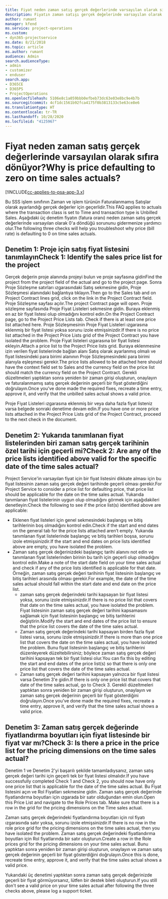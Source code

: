 ```yaml
---
title: Fiyat neden zaman satış gerçek değerlerinde varsayılan olarak sıfıra dönüyor?
description: Fiyatın zaman satışı gerçek değelerinde varsayılan olarak 0'a dönmesi sorununu giderme.
author: rumant
manager: kfend
ms.service: project-operations
ms.custom:
- dyn365-projectservice
ms.date: 8/21/2018
ms.topic: article
ms.author: rumant
audience: Admin
search.audienceType:
- admin
- customizer
- enduser
search.app:
- D365CE
- D365PS
- ProjectOperations
ms.openlocfilehash: 5106e8c1a059bbb0efbeb73dc63e03e8bc9e4b7b
ms.sourcegitcommit: 4cf1dc1561b92fca4175f0b3813133c5e63ce8e6
ms.translationtype: HT
ms.contentlocale: tr-TR
ms.lasthandoff: 10/28/2020
ms.locfileid: "4125967"
---
```

# <a name="why-is-price-defaulting-to-zero-on-time-sales-actuals"></a><span data-ttu-id="8697e-103">Fiyat neden zaman satış gerçek değerlerinde varsayılan olarak sıfıra dönüyor?</span><span class="sxs-lookup"><span data-stu-id="8697e-103">Why is price defaulting to zero on time sales actuals?</span></span>

[!INCLUDE[cc-applies-to-psa-app-3.x](../includes/cc-applies-to-psa-app-3x.md)]

<span data-ttu-id="8697e-104">Bu SSS işlem sınıfının Zaman ve işlem türünün Faturalanmamış Satışlar olarak ayarlandığı gerçek değerler için geçerlidir.</span><span class="sxs-lookup"><span data-stu-id="8697e-104">This FAQ applies to actuals where the transaction class is set to Time and transaction type is Unbilled Sales.</span></span> <span data-ttu-id="8697e-105">Aşağıdaki üç denetim fiyatın (fatura oranı) neden zaman satış gerçek değerlerinde varsayılan olarak 0'a döndüğü sorununu gidermenize yardımcı olur.</span><span class="sxs-lookup"><span data-stu-id="8697e-105">The following three checks will help you troubleshoot why price (bill rate) is defaulting to 0 on time sales actuals.</span></span>

## <a name="check-1-identify-the-sales-price-list-for-the-project"></a><span data-ttu-id="8697e-106">Denetim 1: Proje için satış fiyat listesini tanımlayın</span><span class="sxs-lookup"><span data-stu-id="8697e-106">Check 1: Identify the sales price list for the project</span></span>

<span data-ttu-id="8697e-107">Gerçek değerin proje alanında projeyi bulun ve proje sayfasına gidin</span><span class="sxs-lookup"><span data-stu-id="8697e-107">Find the project from the project field of the actual and go to the project page.</span></span> <span data-ttu-id="8697e-108">Sonra Proje Sözleşme satırları ızgarasındaki Satış sekmesine gidin, Proje Sözleşmesi alanındaki bağlantıya tıklayın.</span><span class="sxs-lookup"><span data-stu-id="8697e-108">Then go to the Sales tab and on Project Contract lines grid, click on the link in the Project Contract field.</span></span> <span data-ttu-id="8697e-109">Proje Sözleşme sayfası açılır.</span><span class="sxs-lookup"><span data-stu-id="8697e-109">The project Contract page will open.</span></span> <span data-ttu-id="8697e-110">Proje sözleşme sayfasında Proje Fiyat Listeleri sekmesine gidin. Buraya eklenmiş en az bir fiyat listesi olup olmadığını kontrol edin.</span><span class="sxs-lookup"><span data-stu-id="8697e-110">On the Project Contract page, go to the Project Price Lists tab. Check if there is at least one price list attached here.</span></span> <span data-ttu-id="8697e-111">Proje Sözleşmesinin Proje Fiyat Listeleri ızgarasına eklenmiş bir fiyat listesi yoksa sorunu izole etmişsinizdir.</span><span class="sxs-lookup"><span data-stu-id="8697e-111">If there is no price list attached in the Project Price Lists grid of the Project Contract you have isolated the problem.</span></span> <span data-ttu-id="8697e-112">Proje Fiyat listeleri ızgarasına bir fiyat listesi ekleyin.</span><span class="sxs-lookup"><span data-stu-id="8697e-112">Attach a price list to the Project Price lists grid.</span></span> <span data-ttu-id="8697e-113">Buraya eklenmesine izin verilen fiyat listelerinde bağlan alanı Satış olarak ayarlanmış olmalı ve fiyat listesindeki para birimi alanının Proje Sözleşmesindeki para birimi alanıyla eşleşmesi gerekir.</span><span class="sxs-lookup"><span data-stu-id="8697e-113">The price lists allowed to be attached here should have the context field set to Sales and the currency field on the price list should match the currency field on the Project Contract.</span></span> <span data-ttu-id="8697e-114">Gerekli düzeltmeleri yaptıktan sonra yeniden bir zaman girişi oluşturun, onaylayın ve faturalanmamış satış gerçek değerinin geçerli bir fiyat gösterdiğini doğrulayın.</span><span class="sxs-lookup"><span data-stu-id="8697e-114">Once you’ve done made the required fixes, recreate a time entry, approve it, and verify that the unbilled sales actual shows a valid price.</span></span> 

<span data-ttu-id="8697e-115">Proje Fiyat Listeleri ızgarasına eklenmiş bir veya daha fazla fiyat listeniz varsa belgede sonraki denetime devam edin.</span><span class="sxs-lookup"><span data-stu-id="8697e-115">If you have one or more price lists attached in the Project Price Lists grid of the Project Contract, proceed to the next check in the document.</span></span>

## <a name="check-2-are-any-of-the-price-lists-identified-above-valid-for-the-specific-date-of-the-time-sales-actual"></a><span data-ttu-id="8697e-116">Denetim 2: Yukarıda tanımlanan fiyat listelerinden biri zaman satış gerçek tarihinin özel tarihi için geçerli mi?</span><span class="sxs-lookup"><span data-stu-id="8697e-116">Check 2: Are any of the price lists identified above valid for the specific date of the time sales actual?</span></span>

<span data-ttu-id="8697e-117">Project Service'in varsayılan fiyat için bir fiyat listesini dikkate alması için bu fiyat listesinin zaman satış gerçek değeri tarihinde geçerli olması gerekir.</span><span class="sxs-lookup"><span data-stu-id="8697e-117">For Project Service to consider a price list for defaulting price, that price list should be applicable for the date on the time sales actual.</span></span> <span data-ttu-id="8697e-118">Yukarıda tanımlanan fiyat listelerinin uygun olup olmadığını görmek için aşağıdakileri denetleyin:</span><span class="sxs-lookup"><span data-stu-id="8697e-118">Check the following to see if the price list(s) identified above are applicable:</span></span>
- <span data-ttu-id="8697e-119">Eklenen fiyat listeleri için genel sekmesindeki başlangış ve bitiş tarihlerinin boş olmadığını kontrol edin.</span><span class="sxs-lookup"><span data-stu-id="8697e-119">Check if the start and end dates on the general tab for the price lists attached aren’t empty.</span></span> <span data-ttu-id="8697e-120">Yukarıda tanımlanan fiyat listelerinde başlangıç ve bitiş tarihleri boşsa, sorunu izole etmişsinizdir.</span><span class="sxs-lookup"><span data-stu-id="8697e-120">If the start and end dates on price lists identified above are empty, you have isolated the problem.</span></span> 
- <span data-ttu-id="8697e-121">Zaman satış gerçek değerinizdeki başlangıç tarihi alanını not edin ve tanımlanan fiyat listelerinden birinin bu tarih için geçerli olup olmadığını kontrol edin.</span><span class="sxs-lookup"><span data-stu-id="8697e-121">Make a note of the start date field on your time sales actual and check if any of the price lists identified is applicable for that date.</span></span> <span data-ttu-id="8697e-122">Örneğin, zaman satış gerçek değeri tarihinin fiyat listesinin başlangıç ve bitiş tarihleri arasında olması gerekir.</span><span class="sxs-lookup"><span data-stu-id="8697e-122">For example, the date of the time sales actual should fall within the start date and end date on the price list.</span></span> 
    - <span data-ttu-id="8697e-123">zaman satış gerçek değerindeki tarihi kapsayan bir fiyat listesi yoksa, sorunu izole etmişsinizdir.</span><span class="sxs-lookup"><span data-stu-id="8697e-123">If there is no price list that covers that date on the time sales actual, you have isolated the problem.</span></span> <span data-ttu-id="8697e-124">Fiyat listesinin zaman satış gerçek değeri tarihini kapsamasını sağlamak için fiyat listesinin başlangıç ve bitiş tarihlerini değiştirin.</span><span class="sxs-lookup"><span data-stu-id="8697e-124">Modify the start and end dates of the price list to ensure that the price list covers the date of the time sales actual.</span></span> 
    - <span data-ttu-id="8697e-125">Zaman satış gerçek değerindeki tarihi kapsayan birden fazla fiyat listesi varsa, sorunu izole etmişsinizdir.</span><span class="sxs-lookup"><span data-stu-id="8697e-125">If there is more than one price list that covers the date on the time sales actual, you have isolated the problem.</span></span> <span data-ttu-id="8697e-126">Bunu fiyat listesinin başlangıç ve bitiş tarihlerini düzenleyerek düzeltebilirsiniz; böylece zaman satış gerçek değeri tarihini kapsayan tek bir fiyat listesi olur.</span><span class="sxs-lookup"><span data-stu-id="8697e-126">You can fix this by editing the start and end dates of the price list(s) so that there is only one price list that covers the date of the time sales actual.</span></span> 
    - <span data-ttu-id="8697e-127">Zaman satış gerçek değeri tarihini kapsayan yalnızca bir fiyat listesi varsa Denetim 3'e gidin.</span><span class="sxs-lookup"><span data-stu-id="8697e-127">If there is only one price list that covers that date of the time sales actual, go to Check 3.</span></span>
<span data-ttu-id="8697e-128">Gerekli düzeltmeleri yaptıktan sonra yeniden bir zaman girişi oluşturun, onaylayın ve zaman satış gerçek değerinin geçerli bir fiyat gösterdiğini doğrulayın.</span><span class="sxs-lookup"><span data-stu-id="8697e-128">Once you’ve done made the required fixes, recreate a time entry, approve it, and verify that the time sales actual shows a valid price.</span></span>

## <a name="check-3-is-there-a-price-in-the-price-list-for-the-pricing-dimensions-on-the-time-sales-actual"></a><span data-ttu-id="8697e-129">Denetim 3: Zaman satış gerçek değerinde fiyatlandırma boyutları için fiyat listesinde bir fiyat var mı?</span><span class="sxs-lookup"><span data-stu-id="8697e-129">Check 3: Is there a price in the price list for the pricing dimensions on the time sales actual?</span></span>

<span data-ttu-id="8697e-130">Denetim 1 ve Denetim 2'yi başarılı şekilde tamamladıysanız, zaman satış gerçek değeri tarihi için geçerli tek bir fiyat listesi olmalıdır.</span><span class="sxs-lookup"><span data-stu-id="8697e-130">If you have successfully completed Check 1 and Check 2, you should now have only one price list that is applicable for the date of the time sales actual.</span></span> <span data-ttu-id="8697e-131">Bu Fiyat listesini açın ve Rol Fiyatları sekmesine gidin. Zaman satış gerçek değerinde fiyatlandırma boyutları için ızgarada bir satır olduğundan emin olun.</span><span class="sxs-lookup"><span data-stu-id="8697e-131">Open this Price List and navigate to the Role Prices tab. Make sure that there is a row in the grid for the pricing dimensions on the Time sales actual.</span></span>

<span data-ttu-id="8697e-132">Zaman satış gerçek değerindeki fiyatlandırma boyutları için rol fiyatı ızgarasında satır yoksa, sorunu izole etmişsinizdir.</span><span class="sxs-lookup"><span data-stu-id="8697e-132">If there is no row in the role price grid for the pricing dimensions on the time sales actual, then you have isolated the problem.</span></span> <span data-ttu-id="8697e-133">Zaman satış gerçek değerindeki fiyatlandırma boyutları için Rol fiyatlarında bir satır oluşturun.</span><span class="sxs-lookup"><span data-stu-id="8697e-133">Create a row in the Role prices grid for the pricing dimensions on your time sales actual.</span></span> <span data-ttu-id="8697e-134">Bunu yaptıktan sonra yeniden bir zaman girişi oluşturun, onaylayın ve zaman satış gerçek değerinin geçerli bir fiyat gösterdiğini doğrulayın.</span><span class="sxs-lookup"><span data-stu-id="8697e-134">Once this is done, recreate time entry, approve it, and verify that the time sales actual shows a valid price.</span></span>

<span data-ttu-id="8697e-135">Yukarıdaki üç denetimi yaptıktan sonra zaman satış gerçek değerinizde geçerli bir fiyat görmüyorsanız, lütfen bir destek bileti oluşturun.</span><span class="sxs-lookup"><span data-stu-id="8697e-135">If you still don't see a valid price on your time sales actual after following the three checks above, please log a support ticket.</span></span> 

